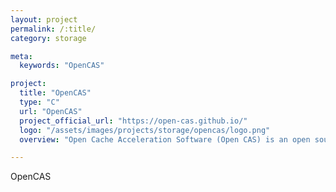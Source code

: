 ```yaml
---
layout: project
permalink: /:title/
category: storage

meta:
  keywords: "OpenCAS"

project:
  title: "OpenCAS"
  type: "C"
  url: "OpenCAS"
  project_official_url: "https://open-cas.github.io/"
  logo: "/assets/images/projects/storage/opencas/logo.png"
  overview: "Open Cache Acceleration Software (Open CAS) is an open source project encompassing block caching software libraries, adapters, tools and more. The main goal of this cache acceleration software is to accelerate a backend block device(s) by utilizing a higher performance device(s)."

---
```


<p>OpenCAS</p>
